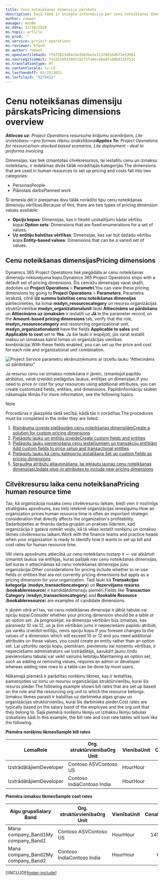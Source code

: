```yaml
---
title: Cenu noteikšanas dimensiju pārskats
description: Šajā tēmā ir sniegta informācija par cenu noteikšanas dimensijām risinājumā Dynamics 365 Project Operations.
author: rumant
manager: AnnBe
ms.date: 11/30/2020
ms.topic: article
ms.prod: ''
ms.service: project-operations
ms.reviewer: kfend
ms.author: rumant
ms.openlocfilehash: ff675823d84c6e2b83be1e313f881bd672e53981
ms.sourcegitcommit: fa32b1893286f20271fa4ec4be8fc68bd135f53c
ms.translationtype: HT
ms.contentlocale: lv-LV
ms.lasthandoff: 02/15/2021
ms.locfileid: "5275412"
---
```

# <a name="pricing-dimensions-overview"></a><span data-ttu-id="14416-103">Cenu noteikšanas dimensiju pārskats</span><span class="sxs-lookup"><span data-stu-id="14416-103">Pricing dimensions overview</span></span>

<span data-ttu-id="14416-104">_**Attiecas uz:** Project Operations resursu/ne krājumu scenārijiem, Lite izvietošanu —pro formas rēķinu izrakstīšanai_</span><span class="sxs-lookup"><span data-stu-id="14416-104">_**Applies To:** Project Operations for resource/non-stocked based scenarios, Lite deployment - deal to proforma invoicing_</span></span>

<span data-ttu-id="14416-105">Dimensijas, kas tiek izmantotas cilvēkresursos, lai iestatītu cenu un izmaksu noteikšanu, ir iedalāmas divās tālāk norādītajās kategorijās.</span><span class="sxs-lookup"><span data-stu-id="14416-105">The dimensions that are used in human resources to set up pricing and costs fall into two categories:</span></span>

- <span data-ttu-id="14416-106">Personas</span><span class="sxs-lookup"><span data-stu-id="14416-106">People</span></span>
- <span data-ttu-id="14416-107">Plānotais darbs</span><span class="sxs-lookup"><span data-stu-id="14416-107">Planned work</span></span>

<span data-ttu-id="14416-108">Šī iemesla dēļ ir pieejamas divu tālāk norādīto tipu cenu noteikšanas dimensiju vērtības:</span><span class="sxs-lookup"><span data-stu-id="14416-108">Because of this, there are two types of pricing dimension values available:</span></span>

- <span data-ttu-id="14416-109">**Opciju kopas**: Dimensijas, kas ir fiksēti uzskaitījumi kādai vērtību kopai.</span><span class="sxs-lookup"><span data-stu-id="14416-109">**Option sets**: Dimensions that are fixed enumerations for a set of values.</span></span>
- <span data-ttu-id="14416-110">**Uz entītiju balstītas vērtības**: Dimensijas, kas var būt dažādu vērtību kopa.</span><span class="sxs-lookup"><span data-stu-id="14416-110">**Entity-based values**: Dimensions that can be a varied set of values.</span></span>

## <a name="pricing-dimensions"></a><span data-ttu-id="14416-111">Cenu noteikšanas dimensijas</span><span class="sxs-lookup"><span data-stu-id="14416-111">Pricing dimensions</span></span>

<span data-ttu-id="14416-112">Dynamics 365 Project Operations tiek piegādāta ar cenu noteikšanas dimensiju noklusējuma kopu.</span><span class="sxs-lookup"><span data-stu-id="14416-112">Dynamics 365 Project Operations ships with a default set of pricing dimensions.</span></span> <span data-ttu-id="14416-113">Šīs cenrāžu dimensijas varat skatīt, dodoties uz **Project Operations** > **Parametri**.</span><span class="sxs-lookup"><span data-stu-id="14416-113">You can view these pricing dimensions by going to **Project Operations** > **Parameters**.</span></span> <span data-ttu-id="14416-114">Parametra ierakstā, cilnē **Uz summu balstītas cenu noteikšanas dimensijas** pārliecinieties, ka lomai **msdyn_resourcecategory** un resursu organizācijas struktūrvienībai **msdyn_organizationalunit** lauki **Attiecināms uz pārdošanu** un **Attiecināms uz izmaksām** ir iestatīti uz **Jā**.</span><span class="sxs-lookup"><span data-stu-id="14416-114">In the parameter record, on the **Amount-based pricing dimensions** tab, verify that the role, **msdyn_resourcecategory** and resourcing organizational unit, **msdyn_organizationalunit** have the fields **Applicable to sales** and **Applicable to cost** set to **Yes**.</span></span> <span data-ttu-id="14416-115">Ja šie lauki ir iespējoti, jūs varat iestatīt maksu un izmaksas katrai lomas un organizācijas vienības kombinācijai.</span><span class="sxs-lookup"><span data-stu-id="14416-115">With these fields enabled, you can set up the price and cost for each role and organizational unit combination.</span></span>

![Project Service parametru ekrānuzņēmums ar izceltu lauku “Attiecināms uz pārdošanu”](media/PS-OOB-parameters.png)

<span data-ttu-id="14416-117">Ja resursu cenu vai izmaksu noteikšana ir jāveic, izmantojot papildu atribūtus, varat izveidot pielāgotus laukus, entītijas un dimensijas.</span><span class="sxs-lookup"><span data-stu-id="14416-117">If you need to price or cost for your resources using additional attributes, you can create customized fields, entities, and dimensions.</span></span> <span data-ttu-id="14416-118">Papildinformāciju skatiet nākamajās tēmās.</span><span class="sxs-lookup"><span data-stu-id="14416-118">For more information, see the following topics.</span></span> 
  
  > [!NOTE]
  > <span data-ttu-id="14416-119">Procedūras ir jāaizpilda tādā secībā, kādā tās ir norādītas.</span><span class="sxs-lookup"><span data-stu-id="14416-119">The procedures must be completed in the order they are listed.</span></span>

1. [<span data-ttu-id="14416-120">Risinājuma izveide pielāgotām cenu noteikšanas dimensijām</span><span class="sxs-lookup"><span data-stu-id="14416-120">Create a solution for custom pricing dimensions</span></span>](../sales/create-solution-custompd.md)
2. [<span data-ttu-id="14416-121">Pielāgotu lauku un entītiju izveide</span><span class="sxs-lookup"><span data-stu-id="14416-121">Create custom fields and entities</span></span>](create-custom-fields-entities-pricing-dimensions.md)
3. [<span data-ttu-id="14416-122">Pielāgotu lauku pievienošana cenu iestatījumiem un transakciju entītijām </span><span class="sxs-lookup"><span data-stu-id="14416-122">Add custom fields to price setup and transactional entities</span></span>](add-custom-fields-price-setup-transactional-entities.md)
4. [<span data-ttu-id="14416-123">Pielāgotu lauku kā cenu kategoriju iestatīšana </span><span class="sxs-lookup"><span data-stu-id="14416-123">Set up custom fields as pricing dimensions</span></span>](set-up-custom-fields-pricing-dimensions.md)
5. [<span data-ttu-id="14416-124">Spraudņa atribūtu atjaunināšana, lai iekļautu jaunas cenu noteikšanas dimensijas</span><span class="sxs-lookup"><span data-stu-id="14416-124">Update plug-in attributes to include new pricing dimensions</span></span>](update-plugin-attributes-pd.md)


## <a name="pricing-human-resource-time"></a><span data-ttu-id="14416-125">Cilvēkresursu laika cenu noteikšana</span><span class="sxs-lookup"><span data-stu-id="14416-125">Pricing human resource time</span></span>
<span data-ttu-id="14416-126">Tas, kā organizācija nosaka cenu cilvēkresursu laikam, bieži vien ir nozīmīgs stratēģisks apsvērums, kas tieši ietekmē organizācijas ienesīgumu.</span><span class="sxs-lookup"><span data-stu-id="14416-126">How an organization prices human resource time is often an important strategic consideration that directly affects the organization's profitability.</span></span> <span data-ttu-id="14416-127">Sadarbojieties ar finanšu darba grupām un prakses līderiem, kad organizācija ir gatava noteikt veidu, kā tā vēlas iestatīt norēķinu un izmaksu likmes cilvēkresursu laikam.</span><span class="sxs-lookup"><span data-stu-id="14416-127">Work with the finance teams and practice heads when your organization is ready to identify how it wants to set up bill and cost rates for human resource time.</span></span>

<span data-ttu-id="14416-128">Vēl viens apsvērums attiecībā uz cenu noteikšanu tostarp ir — vai atkārtoti izmantot laukus vai entītijas, kuras pašlaik nav cenu noteikšanas dimensijas, bet kuras ir attiecināmas kā cenu noteikšanas dimensijas jūsu organizācijai.</span><span class="sxs-lookup"><span data-stu-id="14416-128">Other considerations for pricing include whether to re-use fields or entities that are not currently pricing dimensions but apply as a pricing dimension for your organization.</span></span> <span data-ttu-id="14416-129">Tādi lauki kā **Transakcijas kategorija** (**msdyn_transactioncategory**) un **Rezervējams resurss** (**bookableresource**) ir kandidātdimensiju piemēri.</span><span class="sxs-lookup"><span data-stu-id="14416-129">Fields like **Transaction Category** (**msdyn_transactioncategory**) and **Bookable Resource** (**bookableresource**) are examples of candidate dimensions.</span></span> 

<span data-ttu-id="14416-130">Ir jāņem vērā arī tas, vai cenu noteikšanas dimensijai ir jābūt tabulai vai opciju kopai.</span><span class="sxs-lookup"><span data-stu-id="14416-130">Consider whether your pricing dimension should be a table or an option set.</span></span> <span data-ttu-id="14416-131">Ja prognozējat, ka dimensiju vērtībām būs izmaiņas, kas pārsniedz 10 vai 12, un ja šīm vērtībām jums ir nepieciešami papildu atribūti, jūs varētu izveidot entītiju, nevis opciju kopu.</span><span class="sxs-lookup"><span data-stu-id="14416-131">If you foresee changes to the values of a dimension which will exceed 10 or 12 and you need additional attributes on these values, you could create an entity rather than an option set.</span></span> <span data-ttu-id="14416-132">Lai uzturētu opciju kopu, piemēram, pievienotu vai noņemtu vērtības, ir nepieciešams administrators vai izstrādātājs, savukārt jaunu rindu pievienošanu tabulai var veikt vairums lietotāju.</span><span class="sxs-lookup"><span data-stu-id="14416-132">Maintaining an option set, such as adding or removing values, requires an admin or developer whereas adding new rows to a table can be done by most users.</span></span>

<span data-ttu-id="14416-133">Nākamajā piemērā ir parādītas norēķinu likmes, kas ir iestatītas, pamatojoties uz lomu un resursu organizācijas struktūrvienību, kurai šis resurss pieder.</span><span class="sxs-lookup"><span data-stu-id="14416-133">The following example shows bill rates that are set up based on the role and the resourcing org unit to which the resource belongs.</span></span> <span data-ttu-id="14416-134">Izmaksu likmes parasti ir balstītas uz darbinieka algas grupu un organizācijas struktūrvienību, kurai šis darbinieks pieder.</span><span class="sxs-lookup"><span data-stu-id="14416-134">Cost rates are typically based on the salary band of the employee and the org unit that they belong to.</span></span> <span data-ttu-id="14416-135">Šajā piemērā norēķinu likmju un izmaksu likmju tabulas izskatīsies šādi.</span><span class="sxs-lookup"><span data-stu-id="14416-135">In this example, the bill rate and cost rate tables will look like the following.</span></span>

<span data-ttu-id="14416-136">**Piemēra norēķinu likmes**</span><span class="sxs-lookup"><span data-stu-id="14416-136">**Sample bill rates**</span></span>

| <span data-ttu-id="14416-137">Loma</span><span class="sxs-lookup"><span data-stu-id="14416-137">Role</span></span>        | <span data-ttu-id="14416-138">Org. struktūrvienība</span><span class="sxs-lookup"><span data-stu-id="14416-138">Org Unit</span></span>    |<span data-ttu-id="14416-139">Vienība</span><span class="sxs-lookup"><span data-stu-id="14416-139">Unit</span></span>      |<span data-ttu-id="14416-140">Cena</span><span class="sxs-lookup"><span data-stu-id="14416-140">Price</span></span>      |<span data-ttu-id="14416-141">Valūta</span><span class="sxs-lookup"><span data-stu-id="14416-141">Currency</span></span>  |
| ------------|-------------|----------|----------:|----------|
| <span data-ttu-id="14416-142">Izstrādātājiem</span><span class="sxs-lookup"><span data-stu-id="14416-142">Developer</span></span>   | <span data-ttu-id="14416-143">Contoso ASV</span><span class="sxs-lookup"><span data-stu-id="14416-143">Contoso US</span></span>  |<span data-ttu-id="14416-144">Hour</span><span class="sxs-lookup"><span data-stu-id="14416-144">Hour</span></span> | <span data-ttu-id="14416-145">200</span><span class="sxs-lookup"><span data-stu-id="14416-145">200</span></span>|<span data-ttu-id="14416-146">USD</span><span class="sxs-lookup"><span data-stu-id="14416-146">USD</span></span>     |
| <span data-ttu-id="14416-147">Izstrādātājiem</span><span class="sxs-lookup"><span data-stu-id="14416-147">Developer</span></span>   | <span data-ttu-id="14416-148">Contoso India</span><span class="sxs-lookup"><span data-stu-id="14416-148">Contoso India</span></span> |<span data-ttu-id="14416-149">Hour</span><span class="sxs-lookup"><span data-stu-id="14416-149">Hour</span></span>|   <span data-ttu-id="14416-150">112</span><span class="sxs-lookup"><span data-stu-id="14416-150">112</span></span>|<span data-ttu-id="14416-151">USD</span><span class="sxs-lookup"><span data-stu-id="14416-151">USD</span></span>     |


<span data-ttu-id="14416-152">**Piemēra izmaksu likmes**</span><span class="sxs-lookup"><span data-stu-id="14416-152">**Sample cost rates**</span></span>

| <span data-ttu-id="14416-153">Algu grupa</span><span class="sxs-lookup"><span data-stu-id="14416-153">Salary Band</span></span>     | <span data-ttu-id="14416-154">Org. struktūrvienība</span><span class="sxs-lookup"><span data-stu-id="14416-154">Org Unit</span></span>    |<span data-ttu-id="14416-155">Vienība</span><span class="sxs-lookup"><span data-stu-id="14416-155">Unit</span></span>      |<span data-ttu-id="14416-156">Cena</span><span class="sxs-lookup"><span data-stu-id="14416-156">Price</span></span>      |<span data-ttu-id="14416-157">Valūta</span><span class="sxs-lookup"><span data-stu-id="14416-157">Currency</span></span>  |
| ----------------|-------------|----------|----------:|----------|
| <span data-ttu-id="14416-158">Mana company_Band1</span><span class="sxs-lookup"><span data-stu-id="14416-158">My company_Band1</span></span> | <span data-ttu-id="14416-159">Contoso ASV</span><span class="sxs-lookup"><span data-stu-id="14416-159">Contoso US</span></span>  |<span data-ttu-id="14416-160">Hour</span><span class="sxs-lookup"><span data-stu-id="14416-160">Hour</span></span> | <span data-ttu-id="14416-161">145</span><span class="sxs-lookup"><span data-stu-id="14416-161">145</span></span>|<span data-ttu-id="14416-162">USD</span><span class="sxs-lookup"><span data-stu-id="14416-162">USD</span></span>     |
| <span data-ttu-id="14416-163">Mana company_Band2</span><span class="sxs-lookup"><span data-stu-id="14416-163">My company_Band2</span></span> | <span data-ttu-id="14416-164">Contoso India</span><span class="sxs-lookup"><span data-stu-id="14416-164">Contoso India</span></span> |<span data-ttu-id="14416-165">Hour</span><span class="sxs-lookup"><span data-stu-id="14416-165">Hour</span></span>|   <span data-ttu-id="14416-166">67</span><span class="sxs-lookup"><span data-stu-id="14416-166">67</span></span>|<span data-ttu-id="14416-167">USD</span><span class="sxs-lookup"><span data-stu-id="14416-167">USD</span></span>     |


[!INCLUDE[footer-include](../includes/footer-banner.md)]